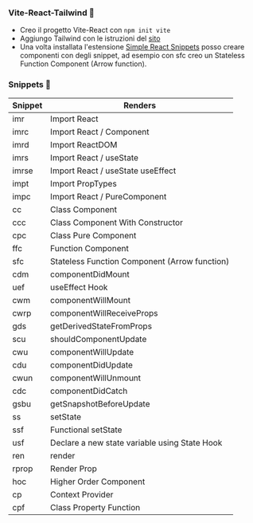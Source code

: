 ### Vite-React-Tailwind 🧁

- Creo il progetto Vite-React con `npm init vite`
- Aggiungo Tailwind con le istruzioni del [sito](https://tailwindcss.com/docs/guides/vite)
- Una volta installata l'estensione [Simple React Snippets](https://marketplace.visualstudio.com/items?itemName=burkeholland.simple-react-snippets) posso creare componenti con degli snippet, ad esempio con sfc creo un Stateless Function Component (Arrow function).


### Snippets 🥝
| Snippet | Renders |
| - | - |
|imr | Import React|
|imrc | Import React / Component |
| imrd | Import ReactDOM |
| imrs | Import React / useState |
| imrse | Import React / useState useEffect |
| impt | Import PropTypes |
| impc | Import React / PureComponent |
| cc | Class Component |
| ccc | Class Component With Constructor |
| cpc | Class Pure Component |
| ffc | Function Component |
| sfc | Stateless Function Component (Arrow function) |
| cdm | componentDidMount |
| uef | useEffect Hook |
| cwm | componentWillMount |
| cwrp | componentWillReceiveProps |
| gds | getDerivedStateFromProps |
| scu | shouldComponentUpdate |
| cwu | componentWillUpdate |
| cdu | componentDidUpdate |
| cwun | componentWillUnmount |
| cdc | componentDidCatch |
| gsbu | getSnapshotBeforeUpdate |
| ss | setState |
| ssf | Functional setState |
| usf | Declare a new state variable using State Hook |
| ren |	render |
|rprop | Render Prop |
| hoc |	Higher Order Component |
| cp | Context Provider |
| cpf |	Class Property Function |